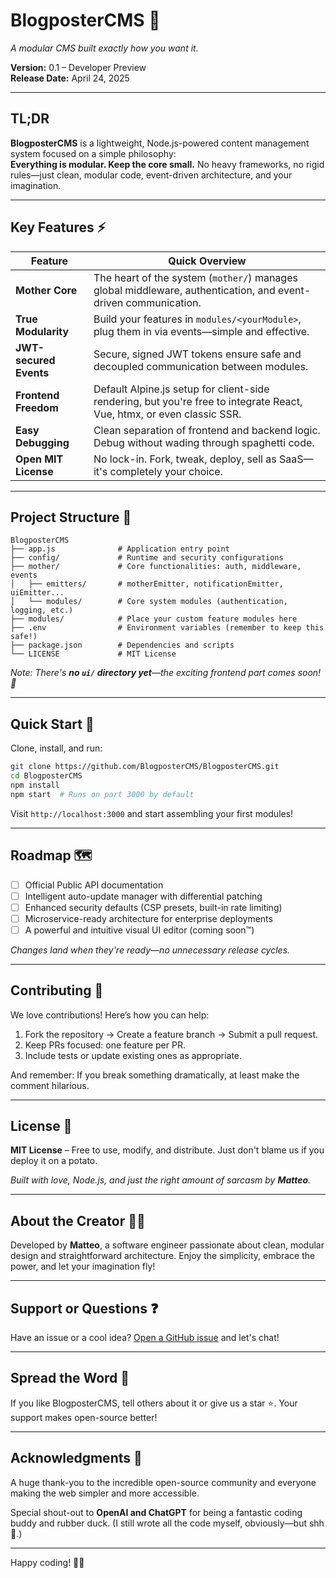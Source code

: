
# BlogposterCMS 🚀  
*A modular CMS built exactly how you want it.*

**Version:** 0.1 – Developer Preview  
**Release Date:** April 24, 2025  

---

## TL;DR

**BlogposterCMS** is a lightweight, Node.js-powered content management system focused on a simple philosophy:  
**Everything is modular. Keep the core small.** No heavy frameworks, no rigid rules—just clean, modular code, event-driven architecture, and your imagination.

---

## Key Features ⚡

| Feature                 | Quick Overview                                                                |
|-------------------------|-------------------------------------------------------------------------------|
| **Mother Core**         | The heart of the system (`mother/`) manages global middleware, authentication, and event-driven communication. |
| **True Modularity**     | Build your features in `modules/<yourModule>`, plug them in via events—simple and effective. |
| **JWT-secured Events**  | Secure, signed JWT tokens ensure safe and decoupled communication between modules. |
| **Frontend Freedom**    | Default Alpine.js setup for client-side rendering, but you're free to integrate React, Vue, htmx, or even classic SSR. |
| **Easy Debugging**      | Clean separation of frontend and backend logic. Debug without wading through spaghetti code. |
| **Open MIT License**    | No lock-in. Fork, tweak, deploy, sell as SaaS—it's completely your choice. |

---

## Project Structure 📁

```
BlogposterCMS
├── app.js              # Application entry point
├── config/             # Runtime and security configurations
├── mother/             # Core functionalities: auth, middleware, events
│   ├── emitters/       # motherEmitter, notificationEmitter, uiEmitter...
│   └── modules/        # Core system modules (authentication, logging, etc.)
├── modules/            # Place your custom feature modules here
├── .env                # Environment variables (remember to keep this safe!)
├── package.json        # Dependencies and scripts
└── LICENSE             # MIT License
```

*Note: There's **no `ui/` directory yet**—the exciting frontend part comes soon! 🎁*

---

## Quick Start 🚦

Clone, install, and run:

```bash
git clone https://github.com/BlogposterCMS/BlogposterCMS.git
cd BlogposterCMS
npm install
npm start  # Runs on port 3000 by default
```

Visit `http://localhost:3000` and start assembling your first modules!

---

## Roadmap 🗺️

- [ ] Official Public API documentation
- [ ] Intelligent auto-update manager with differential patching
- [ ] Enhanced security defaults (CSP presets, built-in rate limiting)
- [ ] Microservice-ready architecture for enterprise deployments
- [ ] A powerful and intuitive visual UI editor (coming soon™)

*Changes land when they're ready—no unnecessary release cycles.*

---

## Contributing 🤝

We love contributions! Here’s how you can help:

1. Fork the repository → Create a feature branch → Submit a pull request.
2. Keep PRs focused: one feature per PR.
3. Include tests or update existing ones as appropriate.

And remember: If you break something dramatically, at least make the comment hilarious.

---

## License 📜

**MIT License** – Free to use, modify, and distribute. Just don't blame us if you deploy it on a potato.  

*Built with love, Node.js, and just the right amount of sarcasm by **Matteo**.*

---

## About the Creator 👨‍💻

Developed by **Matteo**, a software engineer passionate about clean, modular design and straightforward architecture. Enjoy the simplicity, embrace the power, and let your imagination fly!

---

## Support or Questions ❓

Have an issue or a cool idea? [Open a GitHub issue](https://github.com/BlogposterCMS/BlogposterCMS/issues) and let's chat!

---

## Spread the Word 📣

If you like BlogposterCMS, tell others about it or give us a star ⭐. Your support makes open-source better!

---

## Acknowledgments 🙏

A huge thank-you to the incredible open-source community and everyone making the web simpler and more accessible.

Special shout-out to **OpenAI and ChatGPT** for being a fantastic coding buddy and rubber duck. (I still wrote all the code myself, obviously—but shh 🤫.)

---

Happy coding! 🚀✨

